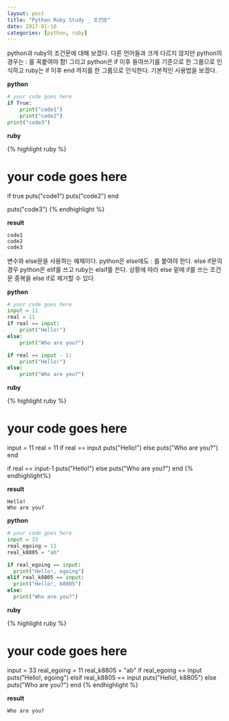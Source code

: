 ```yaml
---
layout: post
title: "Python Ruby Study _ 조건문"
date: 2017-01-10
categories: [python, ruby]
---
```


python과 ruby의 조건문에 대해 보겠다. 다른 언어들과 크게 다르지 않지만 python의 경우는
: 를 꼭붙여야 함! 그리고 python은 if 이후 들여쓰기를 기준으로 한 그룹으로 인식하고 ruby는
if 이후 end 까지를 한 그룹으로 인식한다. 기본적인 사용법을 보겠다.

**python**

```python
# your code goes here
if True:
	print("code1")
	print("code2")
print("code3")
```

**ruby**

{% highlight ruby %}
# your code goes here
if true
	puts("code1")
	puts("code2")
end

puts("code3")
{% endhighlight %}

**result**

```
code1
code2
code3
```


변수와 else문을 사용하는 예제이다. python은 else에도 : 를 붙여야 한다. else if문의 경우 python은 elif를 쓰고 ruby는 elsif를 쓴다. 상황에 따라 else 밑에 if를 쓰는 조건문 중복을 else if로 제거할 수 있다.

**python**

```python
# your code goes here
input = 11
real = 11
if real == input:
    print("Hello!")
else:
    print("Who are you?")

if real == input - 1:
	print("Hello!")
else:
	print("Who are you?")
```

**ruby**

{% highlight ruby %}
# your code goes here
input = 11
real = 11
if real == input
  puts("Hello!")
else
  puts("Who are you?")
end

if real == input-1
  puts("Hello!")
else
  puts("Who are you?")
end
{% endhighlight%}

**result**

```
Hello!
Who are you?
```

**python**

```python
# your code goes here
input = 33
real_egoing = 11
real_k8805 = "ab"

if real_egoing == input:
  print("Hello!, egoing")
elif real_k8805 == input:
  print("Hello!, k8805")
else:
  print("Who are you?")
```

**ruby**

{% highlight ruby %}
# your code goes here
input = 33
real_egoing = 11
real_k8805 = "ab"
if real_egoing == input
  puts("Hello!, egoing")
elsif real_k8805 == input
  puts("Hello!, k8805")
else
  puts("Who are you?")
end
{% endhighlight %}

**result**

```
Who are you?
```
